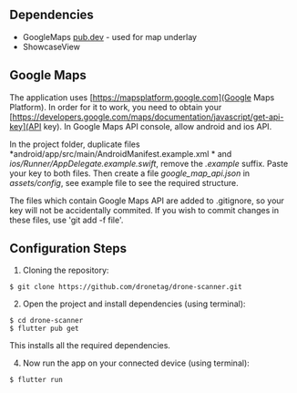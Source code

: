 
## Dependencies

- GoogleMaps [pub.dev]() - used for map underlay
- ShowcaseView

## Google Maps

The application uses [https://mapsplatform.google.com](Google Maps Platform). In order for it to work, you need to obtain your [https://developers.google.com/maps/documentation/javascript/get-api-key](API key). In Google Maps API console, allow android and ios API.

In the project folder, duplicate files *android/app/src/main/AndroidManifest.example.xml * and *ios/Runner/AppDelegate.example.swift*, remove the *.example* suffix. Paste your key to both files. Then create a file *google_map_api.json* in *assets/config*, see example file to see the required structure.

The files which contain Google Maps API are added to .gitignore, so your key will not be accidentally commited. If you wish to commit changes in these files, use 'git add -f file'.

## Configuration Steps
1. Cloning the repository:

```
$ git clone https://github.com/dronetag/drone-scanner.git
```

2. Open the project and install dependencies (using terminal):

```
$ cd drone-scanner
$ flutter pub get
```
This installs all the required dependencies.


4. Now run the app on your connected device (using terminal):

`$ flutter run`
